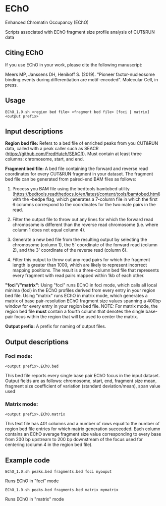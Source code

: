 # EChO
Enhanced Chromatin Occupancy (EChO)

Scripts associated with EChO fragment size profile analysis of CUT&RUN data

## Citing EChO

If you use EChO in your work, please cite the following manuscript: 

Meers MP, Janssens DH, Henikoff S. (2019). "Pioneer factor-nucleosome binding events during differentiation are motif-encoded". Molecular Cell, in press.

## Usage

    EChO_1.0.sh <region bed file> <fragment bed file> [foci | matrix] <output prefix>

## Input descriptions

**Region bed file:** Refers to a bed file of enriched peaks from you CUT&RUN data, called with a peak caller such as SEACR (https://github.com/FredHutch/SEACR). Must contain at least three columns: chromosome, start, and end.

**Fragment bed file:** A bed file containing the forward and reverse read coordinates for every CUT&RUN fragment in your dataset. The fragment bed file can be generated from paired-end BAM files as follows: 
 
  1) Process you BAM file using the bedtools bamtobed utility (https://bedtools.readthedocs.io/en/latest/content/tools/bamtobed.html) with the -bedpe flag, which generates a 7-column file in which the first 6 columns correspond to the coordinates for the two mate pairs in the read.

  2) Filter the output file to throw out any lines for which the forward read chromosome is different than the reverse read chromosome (i.e. where column 1 does not equal column 4).

  3) Generate a new bed file from the resulting output by selecting the chromosome (column 1), the 5' coordinate of the forward read (column 2), and the 3' coordinate of the reverse read (column 6).

  4) Filter this output to throw out any read pairs for which the fragment length is greater than 1000, which are likely to represent incorrect mapping positions.
The result is a three-column bed file that represents every fragment with read pairs mapped within 1kb of each other.

**"foci"/"matrix":** Using "foci" runs EChO in foci mode, which calls all local minima (foci) in the EChO profiles derived from every entry in your region bed file. Using "matrix" runs EChO in matrix mode, which generates a matrix of base pair-resolution EChO fragment size values spanning a 400bp window for every entry in your region bed file. NOTE: For matrix mode, the region bed file **must** contain a fourth column that denotes the single base-pair focus within the region that will be used to center the matrix.

**Output prefix:** A prefix for naming of output files.


## Output descriptions

### Foci mode:

    <output prefix>.EChO.bed

This bed file reports every single base pair EChO focus in the input dataset. Output fields are as follows: chromosome, start, end, fragment size mean, fragment size coefficient of variation (standard deviation/mean), span value used

### Matrix mode:

    <output prefix>.EChO.matrix
 
This text file has 401 columns and a number of rows equal to the number of region bed file entries for which matrix generation succeeded. Each column contains an EChO average fragment size value corresponding to every base from 200 bp upstream to 200 bp downstream of the focus used for centering (column 4 in the region bed file).


## Example code

    EChO_1.0.sh peaks.bed fragments.bed foci myouput

Runs EChO in "foci" mode

    EChO_1.0.sh peaks.bed fragments.bed matrix mymatrix

Runs EChO in "matrix" mode
